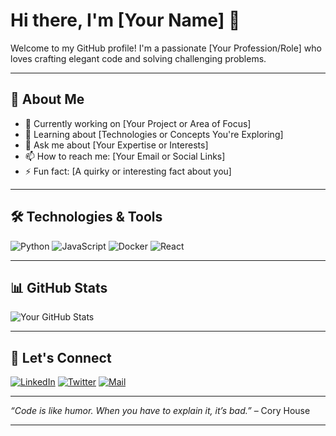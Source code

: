 # Hi there, I'm [Your Name] 👋

Welcome to my GitHub profile! I'm a passionate [Your Profession/Role] who loves crafting elegant code and solving challenging problems.

---

## 🚀 About Me

- 🔭 Currently working on [Your Project or Area of Focus]
- 🌱 Learning about [Technologies or Concepts You're Exploring]
- 💬 Ask me about [Your Expertise or Interests]
- 📫 How to reach me: [Your Email or Social Links]
- ⚡ Fun fact: [A quirky or interesting fact about you]

---

## 🛠️ Technologies & Tools

![Python](https://img.shields.io/badge/Python-3776AB?style=for-the-badge&logo=python&logoColor=white)
![JavaScript](https://img.shields.io/badge/JavaScript-F7DF1E?style=for-the-badge&logo=javascript&logoColor=black)
![Docker](https://img.shields.io/badge/Docker-2496ED?style=for-the-badge&logo=docker&logoColor=white)
![React](https://img.shields.io/badge/React-61DAFB?style=for-the-badge&logo=react&logoColor=black)

---

## 📊 GitHub Stats

![Your GitHub Stats](https://github-readme-stats.vercel.app/api?username=your_github_username&show_icons=true&theme=radical)

---

## 🌟 Let's Connect

[![LinkedIn](https://img.shields.io/badge/LinkedIn-blue?style=for-the-badge&logo=linkedin&logoColor=white)](https://linkedin.com/in/yourprofile)
[![Twitter](https://img.shields.io/badge/Twitter-1DA1F2?style=for-the-badge&logo=twitter&logoColor=white)](https://twitter.com/yourhandle)
[![Mail](https://img.shields.io/badge/Email-D14836?style=for-the-badge&logo=gmail&logoColor=white)](mailto:your-email@example.com)

---

*“Code is like humor. When you have to explain it, it’s bad.”* – Cory House

---

